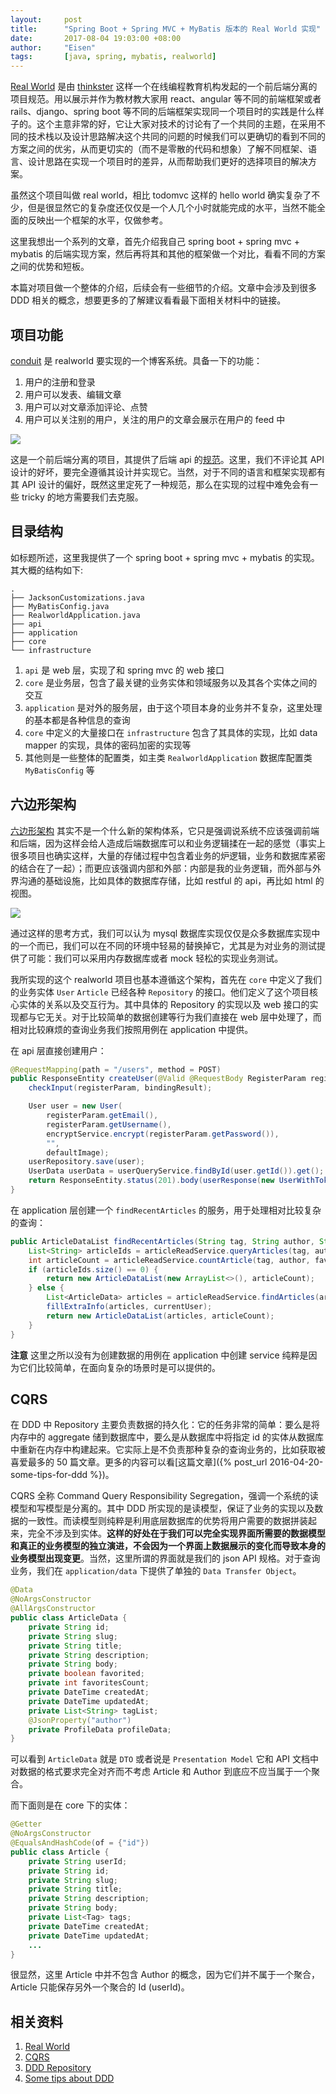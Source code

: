 ```yaml
---
layout:     post
title:      "Spring Boot + Spring MVC + MyBatis 版本的 Real World 实现"
date:       2017-08-04 19:03:00 +08:00
author:     "Eisen"
tags:       [java, spring, mybatis, realworld]
---
```


[Real World](https://github.com/gothinkster/realworld) 是由 [thinkster](https://thinkster.io/) 这样一个在线编程教育机构发起的一个前后端分离的项目规范。用以展示并作为教材教大家用 react、angular 等不同的前端框架或者 rails、django、spring boot 等不同的后端框架实现同一个项目时的实践是什么样子的。这个主意非常的好，它让大家对技术的讨论有了一个共同的主题，在采用不同的技术栈以及设计思路解决这个共同的问题的时候我们可以更确切的看到不同的方案之间的优劣，从而更切实的（而不是零散的代码和想象）了解不同框架、语言、设计思路在实现一个项目时的差异，从而帮助我们更好的选择项目的解决方案。

虽然这个项目叫做 real world，相比 todomvc 这样的 hello world 确实复杂了不少，但是很显然它的复杂度还仅仅是一个人几个小时就能完成的水平，当然不能全面的反映出一个框架的水平，仅做参考。

这里我想出一个系列的文章，首先介绍我自己 spring boot + spring mvc + mybatis 的后端实现方案，然后再将其和其他的框架做一个对比，看看不同的方案之间的优势和短板。

本篇对项目做一个整体的介绍，后续会有一些细节的介绍。文章中会涉及到很多 DDD 相关的概念，想要更多的了解建议看看最下面相关材料中的链接。


## 项目功能

[conduit](https://demo.realworld.io/#/) 是 realworld 要实现的一个博客系统。具备一下的功能：

1. 用户的注册和登录
2. 用户可以发表、编辑文章
3. 用户可以对文章添加评论、点赞
4. 用户可以关注别的用户，关注的用户的文章会展示在用户的 feed 中

![](/img/in-post/realworld-get-started/conduit.png)

这是一个前后端分离的项目，其提供了后端 api 的[规范](https://github.com/gothinkster/realworld/tree/master/api)。这里，我们不评论其 API 设计的好坏，要完全遵循其设计并实现它。当然，对于不同的语言和框架实现都有其 API 设计的偏好，既然这里定死了一种规范，那么在实现的过程中难免会有一些 tricky 的地方需要我们去克服。

## 目录结构

如标题所述，这里我提供了一个 spring boot + spring mvc + mybatis 的实现。其大概的结构如下:

```
.
├── JacksonCustomizations.java
├── MyBatisConfig.java
├── RealworldApplication.java
├── api
├── application
├── core
└── infrastructure
```

1. `api` 是 web 层，实现了和 spring mvc 的 web 接口
2. `core` 是业务层，包含了最关键的业务实体和领域服务以及其各个实体之间的交互
3. `application` 是对外的服务层，由于这个项目本身的业务并不复杂，这里处理的基本都是各种信息的查询
4. `core` 中定义的大量接口在 `infrastructure` 包含了其具体的实现，比如 data mapper 的实现，具体的密码加密的实现等
5. 其他则是一些整体的配置类，如主类 `RealworldApplication` 数据库配置类 `MyBatisConfig` 等

## 六边形架构

[六边形架构](http://alistair.cockburn.us/Hexagonal+architecture) 其实不是一个什么新的架构体系，它只是强调说系统不应该强调前端和后端，因为这样会给人造成后端数据库可以和业务逻辑揉在一起的感觉（事实上很多项目也确实这样，大量的存储过程中包含着业务的炉逻辑，业务和数据库紧密的结合在了一起）；而更应该强调内部和外部：内部是我的业务逻辑，而外部与外界沟通的基础设施，比如具体的数据库存储，比如 restful 的 api，再比如 html 的视图。

![](/img/in-post/realworld-get-started/hexagonal.png)

通过这样的思考方式，我们可以认为 mysql 数据库实现仅仅是众多数据库实现中的一个而已，我们可以在不同的环境中轻易的替换掉它，尤其是为对业务的测试提供了可能：我们可以采用内存数据库或者 mock 轻松的实现业务测试。

我所实现的这个 realworld 项目也基本遵循这个架构，首先在 `core` 中定义了我们的业务实体 `User` `Article` 已经各种 `Repository` 的接口。他们定义了这个项目核心实体的关系以及交互行为。其中具体的 Repository 的实现以及 web 接口的实现都与它无关。对于比较简单的数据创建等行为我们直接在 web 层中处理了，而相对比较麻烦的查询业务我们按照用例在 application 中提供。

在 api 层直接创建用户：

```java
@RequestMapping(path = "/users", method = POST)
public ResponseEntity createUser(@Valid @RequestBody RegisterParam registerParam, BindingResult bindingResult) {
    checkInput(registerParam, bindingResult);

    User user = new User(
        registerParam.getEmail(),
        registerParam.getUsername(),
        encryptService.encrypt(registerParam.getPassword()),
        "",
        defaultImage);
    userRepository.save(user);
    UserData userData = userQueryService.findById(user.getId()).get();
    return ResponseEntity.status(201).body(userResponse(new UserWithToken(userData, jwtService.toToken(user))));
}
```

在 application 层创建一个 `findRecentArticles` 的服务，用于处理相对比较复杂的查询：

```java
public ArticleDataList findRecentArticles(String tag, String author, String favoritedBy, Page page, User currentUser) {
    List<String> articleIds = articleReadService.queryArticles(tag, author, favoritedBy, page);
    int articleCount = articleReadService.countArticle(tag, author, favoritedBy);
    if (articleIds.size() == 0) {
        return new ArticleDataList(new ArrayList<>(), articleCount);
    } else {
        List<ArticleData> articles = articleReadService.findArticles(articleIds);
        fillExtraInfo(articles, currentUser);
        return new ArticleDataList(articles, articleCount);
    }
}
```



**注意** 这里之所以没有为创建数据的用例在 application 中创建 service 纯粹是因为它们比较简单，在面向复杂的场景时是可以提供的。

## CQRS

在 DDD 中 Repository 主要负责数据的持久化：它的任务非常的简单：要么是将内存中的 aggregate 储到数据库中，要么是从数据库中将指定 id 的实体从数据库中重新在内存中构建起来。它实际上是不负责那种复杂的查询业务的，比如获取被喜爱最多的 50 篇文章。更多的内容可以看[这篇文章]({% post_url 2016-04-20-some-tips-for-ddd %})。

CQRS 全称 Command Query Responsibility Segregation，强调一个系统的读模型和写模型是分离的。其中 DDD 所实现的是读模型，保证了业务的实现以及数据的一致性。而读模型则纯粹是利用底层数据库的优势将用户需要的数据拼装起来，完全不涉及到实体。**这样的好处在于我们可以完全实现界面所需要的数据模型和真正的业务模型的独立演进，不会因为一个界面上数据展示的变化而导致本身的业务模型出现变更**。当然，这里所谓的界面就是我们的 json API 规格。对于查询业务，我们在 `application/data` 下提供了单独的 `Data Transfer Object`。

```java
@Data
@NoArgsConstructor
@AllArgsConstructor
public class ArticleData {
    private String id;
    private String slug;
    private String title;
    private String description;
    private String body;
    private boolean favorited;
    private int favoritesCount;
    private DateTime createdAt;
    private DateTime updatedAt;
    private List<String> tagList;
    @JsonProperty("author")
    private ProfileData profileData;
}
```

可以看到 `ArticleData` 就是 `DTO` 或者说是 `Presentation Model` 它和 API 文档中对数据的格式要求完全对齐而不考虑 Article 和 Author 到底应不应当属于一个聚合。

而下面则是在 core 下的实体：

```java
@Getter
@NoArgsConstructor
@EqualsAndHashCode(of = {"id"})
public class Article {
    private String userId;
    private String id;
    private String slug;
    private String title;
    private String description;
    private String body;
    private List<Tag> tags;
    private DateTime createdAt;
    private DateTime updatedAt;
	...
}
```

很显然，这里 Article 中并不包含 Author 的概念，因为它们并不属于一个聚合，Article 只能保存另外一个聚合的 Id (userId)。

## 相关资料

1. [Real World](https://github.com/gothinkster/realworld)
2. [CQRS](https://martinfowler.com/bliki/CQRS.html)
3. [DDD Repository](https://aisensiy.github.io/2016/05/17/ddd-repository/)
4. [Some tips about DDD](https://aisensiy.github.io/2016/04/20/some-tips-for-ddd/)
